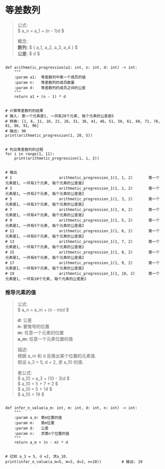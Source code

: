 
# 等差数列  

> 公式:   
> $ a_n = a_1 + (n - 1)d $   
>   
> 概念:  
> **数列:** $ { a_1, a_2, a_3, a_4 } $  
> **公差:** $ d $    

```python3

def arithmetic_progression(a1: int, n: int, d: int) -> int:
    """
    :param a1:  等差数列中第一个成员的值
    :param n:   等差数列的成员数量
    :param d:   等差数列的成员之间的公差
    """
    return a1 + (n - 1) * d


# 计算等差数列的结果
# 输入: 第一个元素是1, 一共有20个元素, 每个元素的公差是5
# 转换: [1, 6, 11, 16, 21, 26, 31, 36, 41, 46, 51, 56, 61, 66, 71, 76, 81, 86, 91, 96]
# 输出: 96
print(arithmetic_progression(1, 20, 5))


# 列出等差数列的过程
for i in range(1, 11):
    print(arithmetic_progression(1, i, 2))
    

# 输出
# 1                     arithmetic_progression_1(1, 1, 2)       第一个元素是1, 一共有1个元素, 每个元素的公差是2
# 3                     arithmetic_progression_1(1, 2, 2)       第一个元素是1, 一共有2个元素, 每个元素的公差是2
# 5                     arithmetic_progression_1(1, 3, 2)       第一个元素是1, 一共有3个元素, 每个元素的公差是2
# 7                     arithmetic_progression_1(1, 4, 2)       第一个元素是1, 一共有4个元素, 每个元素的公差是2
# 9                     arithmetic_progression_1(1, 5, 2)       第一个元素是1, 一共有5个元素, 每个元素的公差是2
# 11                    arithmetic_progression_1(1, 6, 2)       第一个元素是1, 一共有6个元素, 每个元素的公差是2
# 13                    arithmetic_progression_1(1, 7, 2)       第一个元素是1, 一共有7个元素, 每个元素的公差是2
# 15                    arithmetic_progression_1(1, 8, 2)       第一个元素是1, 一共有8个元素, 每个元素的公差是2
# 17                    arithmetic_progression_1(1, 9, 2)       第一个元素是1, 一共有9个元素, 每个元素的公差是2
# 19                    arithmetic_progression_1(1, 10, 2)      第一个元素是1, 一共有10个元素, 每个元素的公差是2
```


### 推导元素的值  

> 公式:  
> $ a_n = a_m + (n - m)d $  
>  
> **d:** 公差  
> **n:** 要推导的位置  
> **m:** 任意一个元素的位置  
> **a_m:** 任意一个元素位置的值  
>   
> 描述:  
> 根据 a_m 和 d 反推出某个位置的元素值.  
> 假设 a_3 = 5, d = 2, 求 a_10 的值.  
>  
> 套公式:  
> $ a_10 = a_3 + (10 - 3)d $  
> $ a_10 = 5 + 7 * 2 $  
> $ a_10 = 5 + 14 $  
> $ a_10 = 19 $  

```python3

def infer_n_value(a_m: int, m: int, d: int, n: int) -> int:
    """
    :param a_m: 第m位置的值  
    :param m:   第m位置  
    :param d:   公差  
    :param n:   求第n个位置的值
    """
    return a_m + (n - m) * d


# 已知 a_3 = 5, d =2, 求a_10.
print(infer_n_value(a_m=5, m=3, d=2, n=10))         # 输出: 19  

```
